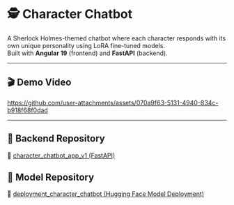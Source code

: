 # 🕵️ Character Chatbot

A Sherlock Holmes-themed chatbot where each character responds with its own unique personality using LoRA fine-tuned models.  
Built with **Angular 19** (frontend) and **FastAPI** (backend).

---

## 🎬 Demo Video

https://github.com/user-attachments/assets/070a9f63-5131-4940-834c-b918f68f0dad

---

## 🧠 Backend Repository

🔗 [character_chatbot_app_v1 (FastAPI)](https://github.com/Ahmedkhalid404/character_chatbot_app_v1)

## 🧠 Model Repository

🔗 [deployment_character_chatbot (Hugging Face Model Deployment)](https://github.com/Ahmedkhalid404/deployment_character_chatbot)
